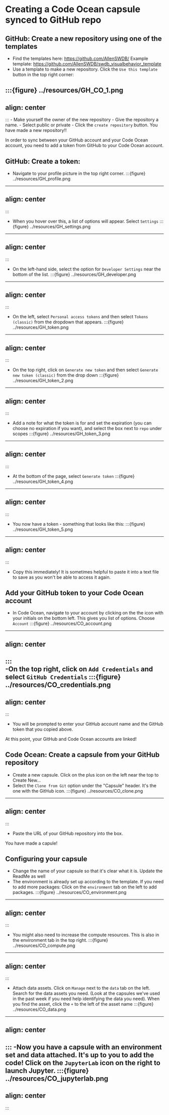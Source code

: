 # Creating a Code Ocean capsule synced to GitHub repo

## GitHub: Create a new repository using one of the templates
- Find the templates here: https://github.com/AllenSWDB/ 
    Example template: https://github.com/AllenSWDB/swdb_visualbehavior_template
- Use a template to make a new repository. Click the `Use this template` button in the top right corner:

:::{figure} ../resources/GH_CO_1.png
---
align: center
---
:::
    - Make yourself the owner of the new repository
    - Give the repository a name.
    - Select public or private
    - Click the `create repository` button. You have made a new repository!!

In order to sync between your GitHub account and your Code Ocean account, you need to add a token from GitHub to your Code Ocean account.

## GitHub: Create a token:
- Navigate to your profile picture in the top right corner.
:::{figure} ../resources/GH_profile.png
---
align: center
---
:::
- When you hover over this, a list of options will appear. Select `Settings`
:::{figure} ../resources/GH_settings.png
---
align: center
---
:::
- On the left-hand side, select the option for `Developer Settings` near the bottom of the list.
:::{figure} ../resources/GH_developer.png
---
align: center
---
:::
- On the left, select `Personal access tokens` and then select `Tokens (classic)` from the dropdown that appears.
:::{figure} ../resources/GH_token.png
---
align: center
---
:::
- On the top right, click on `Generate new token` and then select `Generate new token (classic)` from the drop down
:::{figure} ../resources/GH_token_2.png
---
align: center
---
:::    
- Add a note for what the token is for and set the expiration (you can choose no expiration if you want), and select the box next to `repo` under scopes
:::{figure} ../resources/GH_token_3.png
---
align: center
---
::: 
- At the bottom of the page, select `Generate token`
:::{figure} ../resources/GH_token_4.png
---
align: center
---
::: 
- You now have a token - something that looks like this:
:::{figure} ../resources/GH_token_5.png
---
align: center
---
:::    
- Copy this immediately! It is sometimes helpful to paste it into a text file to save as you won't be able to access it again.

## Add your GitHub token to your Code Ocean account
- In Code Ocean, navigate to your account by clicking on the the icon with your initials on the bottom left. This gives you list of options. Choose `Account`
:::{figure} ../resources/CO_account.png
---
align: center
---
:::   
-On the top right, click on `Add Credentials` and select `GitHub Credentials` 
:::{figure} ../resources/CO_credentials.png
---
align: center
---
:::   
- You will be prompted to enter your GitHub account name and the GitHub token that you copied above.

At this point, your GitHub and Code Ocean accounts are linked! 

## Code Ocean: Create a capsule from your GitHub repository
- Create a new capsule. Click on the plus icon on the left near the top to Create New...
- Select the `Clone from Git` option under the "Capsule" header. It's the one with the GitHub icon.
:::{figure} ../resources/CO_clone.png
---
align: center
---
:::  
- Paste the URL of your GitHub repository into the box.

You have made a capule! 

## Configuring your capsule
- Change the name of your capsule so that it's clear what it is. Update the ReadMe as well
- The environment is already set up according to the template. If you need to add more packages: Click on the `environment` tab on the left to add packages. 
:::{figure} ../resources/CO_environment.png
---
align: center
---
:::
- You might also need to increase the compute resources. This is also in the environment tab in the top right.
:::{figure} ../resources/CO_compute.png
---
align: center
---
:::
- Attach data assets. Click on `Manage` next to the `data` tab on the left. Search for the data assets you need. (Look at the capsules we've used in the past week if you need help identifying the data you need). When you find the asset, click the `+` to the left of the asset name
:::{figure} ../resources/CO_data.png
---
align: center
---
:::
-Now you have a capsule with an environment set and data attached. It's up to you to add the code! Click on the `JupyterLab` icon on the right to launch Jupyter.
:::{figure} ../resources/CO_jupyterlab.png
---
align: center
---
:::
